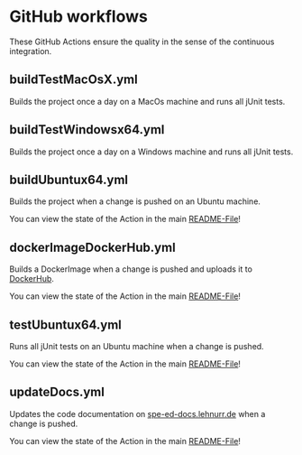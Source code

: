 # GitHub workflows

These GitHub Actions ensure the quality in the sense of the continuous integration.

## buildTestMacOsX.yml

Builds the project once a day on a MacOs machine and runs all jUnit tests.

## buildTestWindowsx64.yml

Builds the project once a day on a Windows machine and runs all jUnit tests.

## buildUbuntux64.yml

Builds the project when a change is pushed on an Ubuntu machine.

You can view the state of the Action in the main [README-File](https://github.com/Lehnurr/spe-ed-solver)!

## dockerImageDockerHub.yml

Builds a DockerImage when a change is pushed and uploads it to [DockerHub](https://hub.docker.com/r/teamlehnurr/spe-ed-solver).

You can view the state of the Action in the main [README-File](https://github.com/Lehnurr/spe-ed-solver)!

## testUbuntux64.yml

Runs all jUnit tests  on an Ubuntu machine when a change is pushed.

You can view the state of the Action in the main [README-File](https://github.com/Lehnurr/spe-ed-solver)!

## updateDocs.yml

Updates the code documentation on [spe-ed-docs.lehnurr.de](https://spe-ed-docs.lehnurr.de) when a change is pushed.

You can view the state of the Action in the main [README-File](https://github.com/Lehnurr/spe-ed-solver)!

